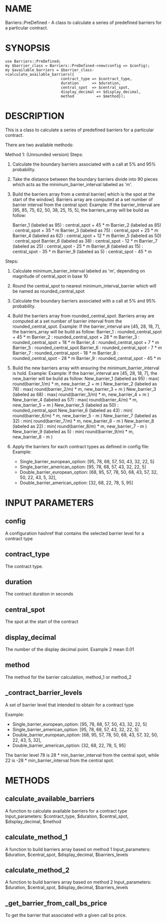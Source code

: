 # NAME

Barriers::PreDefined - A class to calculate a series of predefined barriers for a particular contract.

# SYNOPSIS

    use Barriers::PreDefined;
    my $barrier_class = Barriers::PreDefined->new(config => $config);
    my $available_barriers = $barrier_class->calculate_available_barriers({
                             contract_type => $contract_type, 
                             duration      => $duration, 
                             central_spot  => $central_spot, 
                             display_decimal => $display_decimal,
                             method          => $method});

# DESCRIPTION

This is a class to calculate a series of predefined barriers for a particular contract.

There are two available methods:

Method 1: (Unrounded version)
Steps:
1) Calculate the boundary barriers associated with a call at 5% and 95% probability.

2) Take the distance between the boundary barriers divide into 90 pieces which acts as the minimum\_barrier\_interval labeled as 'm'.

3) Build the barriers array from a central barrier\[ which is the spot at the start of the window\]. Barriers array are computed at a set number of barrier interval from the central spot:
   Example: If the barrier\_interval are \[95, 85, 75, 62, 50, 38, 25, 15, 5\], the barriers\_array will be build as follow:

    Barrier_1 (labeled as 95) : central_spot + 45 * m
    Barrier_2 (labeled as 85) : central_spot + 35 * m
    Barrier_3 (labeled as 75) : central_spot + 25 * m
    Barrier_4 (labeled as 62) : central_spot + 12 * m
    Barrier_5 (labeled as 50) :  central_spot
    Barrier_6 (labeled as 38) : central_spot - 12 * m
    Barrier_7 (labeled as 25) : central_spot - 25 * m
    Barrier_8 (labeled as 15) : central_spot - 35 * m
    Barrier_9 (labeled as 5) : central_spot - 45 * m

Steps:
1) Calculate  minimum\_barrier\_interval labeled as 'm', depending on magnitude of central\_spot in base 10

2) Round the central\_spot to nearest minimum\_interval\_barrier which will be named as rounded\_central\_spot

3) Calculate the boundary barriers associated with a call at 5% and 95% probability.

4) Build the barriers array from rounded\_central\_spot. Barriers array are computed at a set number of barrier interval from the rounded\_central\_spot.
   Example: If the barrier\_interval are \[45, 28, 18, 7\], the barriers\_array will be build as follow:
   Barrier\_1 : rounded\_central\_spot + 45 \* m
   Barrier\_2 : rounded\_central\_spot + 28 \* m
   Barrier\_3 : rounded\_central\_spot + 18 \* m
   Barrier\_4 : rounded\_central\_spot + 7 \* m
   Barrier\_5 : rounded\_central\_spot
   Barrier\_6 : rounded\_central\_spot - 7 \* m
   Barrier\_7 : rounded\_central\_spot - 18 \* m
   Barrier\_8 : rounded\_central\_spot - 28 \* m
   Barrier\_9 : rounded\_central\_spot - 45 \* m

5) Build the new barriers array with ensuring the minimum\_barrier\_interval is hold.
   Example: Example: If the barrier\_interval are \[45, 28, 18, 7\], the new\_barrier will be build as follow:
   New\_barrier\_1 (labeled as 95) : max( round(barrier\_1/m) \* m, new\_barrier\_2 + m )
   New\_barrier\_2 (labeled as 78) : max( round(barrier\_2/m) \* m, new\_barrier\_3 + m )
   New\_barrier\_3 (labeled as 68) : max( round(barrier\_3/m) \* m, new\_barrier\_4 + m )
   New\_barrier\_4 (labeled as 57) : max( round(barrier\_4/m) \* m, new\_barrier\_5 + m )
   New\_barrier\_5 (labeled as 50) : rounded\_central\_spot
   New\_barrier\_6 (labeled as 43) : min( round(barrier\_6/m) \* m, new\_barrier\_5 - m )
   New\_barrier\_7 (labeled as 32) : min( round(barrier\_7/m) \* m, new\_barrier\_6 - m )
   New\_barrier\_8 (labeled as 22) : min( round(barrier\_8/m) \* m, new\_barrier\_7 - m )
   New\_barrier\_9 (labeled as 5)  : min( round(barrier\_9/m) \* m, new\_barrier\_8 - m )

6) Apply the barriers for each contract types as defined in config file:
   Example: 
   - Single\_barrier\_european\_option: \[95, 78, 68, 57, 50, 43, 32, 22, 5\]
   - Single\_barrier\_american\_option: \[95, 78, 68, 57, 43, 32, 22, 5\]
   - Double\_barrier\_european\_option: \[68, 95, 57, 78, 50, 68, 43, 57, 32, 50, 22, 43, 5, 32\],
   - Double\_barrier\_american\_option: \[32, 68, 22, 78, 5, 95\]

# INPUT PARAMETERS

## config

A configuration hashref that contains the selected barrier level for a contract type

## contract\_type

The contract type.

## duration

The contract duration in seconds

## central\_spot

The spot at the start of the contract

## display\_decimal

The number of the display decimal point. Example 2 mean 0.01

## method

The method for the barrier calculation, method\_1 or method\_2

## \_contract\_barrier\_levels

A set of barrier level that intended to obtain for a contract type

Example: 
   - Single\_barrier\_european\_option: \[95, 78, 68, 57, 50, 43, 32, 22, 5\]
   - Single\_barrier\_american\_option: \[95, 78, 68, 57, 43, 32, 22, 5\]
   - Double\_barrier\_european\_option: \[68, 95, 57, 78, 50, 68, 43, 57, 32, 50, 22, 43, 5, 32\],
   - Double\_barrier\_american\_option: \[32, 68, 22, 78, 5, 95\]

The barrier level 78 is 28 \* min\_barrier\_interval from the central spot, while 22 is -28 \* min\_barrier\_interval from the central spot. 

# METHODS

## calculate\_available\_barriers

A function to calculate available barriers for a contract type
Input\_parameters: $contract\_type, $duration, $central\_spot, $display\_decimal, $method

## calculate\_method\_1

A function to build barriers array based on method 1
Input\_parameters: $duration, $central\_spot, $display\_decimal, $barriers\_levels

## calculate\_method\_2

A function to build barriers array based on method 2
Input\_parameters: $duration, $central\_spot, $display\_decimal, $barriers\_levels

## \_get\_barrier\_from\_call\_bs\_price
To get the barrier that associated with a given call bs price.
